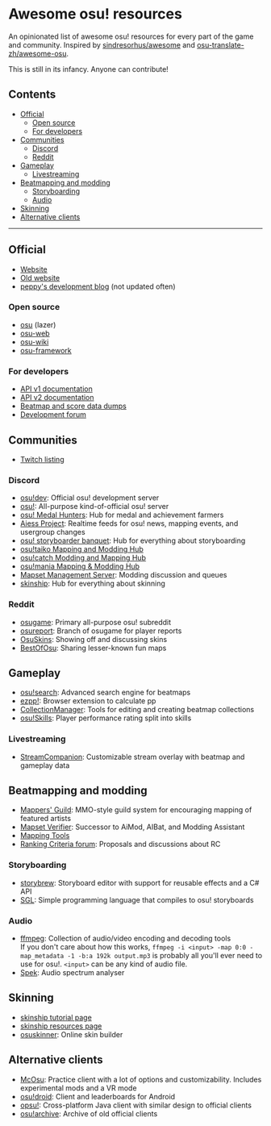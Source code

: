 # Awesome osu! resources

An opinionated list of awesome osu! resources for every part of the game and community. Inspired by [sindresorhus/awesome](https://github.com/sindresorhus/awesome) and [osu-translate-zh/awesome-osu](https://github.com/osu-translate-zh/awesome-osu).

This is still in its infancy. Anyone can contribute!

## Contents

- [Official](#official)
  - [Open source](#open-source)
  - [For developers](#for-developers)
- [Communities](#communities)
  - [Discord](#discord)
  - [Reddit](#reddit)
- [Gameplay](#gameplay)
  - [Livestreaming](#livestreaming)
- [Beatmapping and modding](#beatmapping-and-modding)
  - [Storyboarding](#storyboarding)
  - [Audio](#audio)
- [Skinning](#skinning)
- [Alternative clients](#alternative-clients)

---

## Official

- [Website](https://osu.ppy.sh)
- [Old website](https://old.ppy.sh)
- [peppy's development blog](https://blog.ppy.sh) (not updated often)

### Open source

- [osu](https://github.com/ppy/osu) (lazer)
- [osu-web](https://github.com/ppy/osu-web)
- [osu-wiki](https://github.com/ppy/osu-wiki)
- [osu-framework](https://github.com/ppy/osu-framework)

### For developers

- [API v1 documentation](https://github.com/ppy/osu-api/wiki)
- [API v2 documentation](https://osu.ppy.sh/docs/index.html)
- [Beatmap and score data dumps](https://data.ppy.sh)
- [Development forum](https://osu.ppy.sh/community/forums/2)

## Communities

- [Twitch listing](https://www.twitch.tv/directory/game/osu!)

### Discord

- [osu!dev](https://discord.gg/ppy): Official osu! development server
- [osu!](https://discord.gg/0Vxo9AsejDkGlk3H): All-purpose kind-of-official osu! server
- [osu! Medal Hunters](https://discord.gg/8qpNTs6): Hub for medal and achievement farmers
- [Aiess Project](https://discord.gg/2XV5dcW): Realtime feeds for osu! news, mapping events, and usergroup changes
- [osu! storyboarder banquet](https://discord.gg/B8NX7YW): Hub for everything about storyboarding
- [osu!taiko Mapping and Modding Hub](https://discord.gg/8RJBXe8)
- [osu!catch Modding and Mapping Hub](https://discord.gg/ZuxFc4q)
- [osu!mania Mapping & Modding Hub](https://discord.gg/FqbDdYN)
- [Mapset Management Server](https://discord.gg/8BquKaS): Modding discussion and queues
- [skinship](https://discord.gg/AZ79xJb): Hub for everything about skinning

### Reddit

- [osugame](https://www.reddit.com/r/osugame/): Primary all-purpose osu! subreddit
- [osureport](https://www.reddit.com/r/osureport/): Branch of osugame for player reports
- [OsuSkins](https://www.reddit.com/r/OsuSkins/): Showing off and discussing skins
- [BestOfOsu](https://www.reddit.com/r/bestofosu/): Sharing lesser-known fun maps

## Gameplay

- [osu!search](https://osusearch.com/): Advanced search engine for beatmaps
- [ezpp!](https://github.com/oamaok/ezpp): Browser extension to calculate pp
- [CollectionManager](https://github.com/Piotrekol/CollectionManager): Tools for editing and creating beatmap collections
- [osu!Skills](http://osuskills.com/): Player performance rating split into skills

### Livestreaming

- [StreamCompanion](https://github.com/Piotrekol/StreamCompanion): Customizable stream overlay with beatmap and gameplay data

## Beatmapping and modding

- [Mappers' Guild](https://mappersguild.com/): MMO-style guild system for encouraging mapping of featured artists
- [Mapset Verifier](https://github.com/Naxesss/MapsetVerifier): Successor to AiMod, AIBat, and Modding Assistant
- [Mapping Tools](https://mappingtools.seira.moe/)
- [Ranking Criteria forum](https://osu.ppy.sh/community/forums/87): Proposals and discussions about RC

### Storyboarding

- [storybrew](https://github.com/Damnae/storybrew): Storyboard editor with support for reusable effects and a C# API
- [SGL](https://osu.ppy.sh/community/forums/topics/118733): Simple programming language that compiles to osu! storyboards

### Audio

- [ffmpeg](https://ffmpeg.org/): Collection of audio/video encoding and decoding tools\
  If you don't care about how this works, `ffmpeg -i <input> -map 0:0 -map_metadata -1 -b:a 192k output.mp3` is probably all you'll ever need to use for osu!. `<input>` can be any kind of audio file.
- [Spek](http://spek.cc/): Audio spectrum analyser

## Skinning

- [skinship tutorial page](https://tutorial.skinship.xyz/tutorial/introduction)
- [skinship resources page](https://tutorial.skinship.xyz/resources)
- [osuskinner](https://osuskinner.com/): Online skin builder

## Alternative clients

- [McOsu](https://store.steampowered.com/app/607260/McOsu/): Practice client with a lot of options and customizability. Includes experimental mods and a VR mode
- [osu!droid](http://ops.dgsrz.com/): Client and leaderboards for Android
- [opsu!](https://itdelatrisu.github.io/opsu/): Cross-platform Java client with similar design to official clients
- [osu!archive](https://archive.osu.hubza.co.uk): Archive of old official clients
